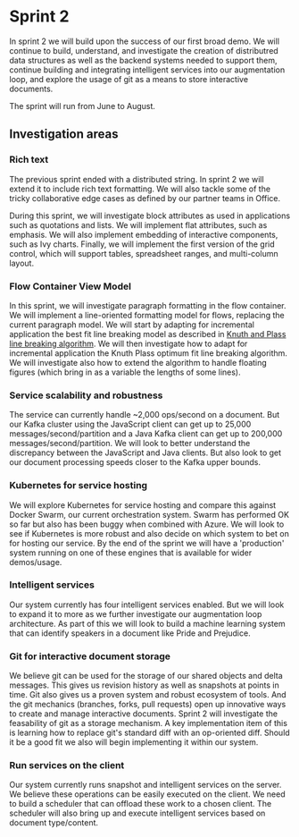 # Sprint 2

In sprint 2 we will build upon the success of our first broad demo. We will continue to build, understand, and
investigate the creation of distributred data structures as well as the backend systems needed to support them,
continue building and integrating intelligent services into our augmentation loop, and explore the usage of git as a
means to store interactive documents.

The sprint will run from June to August.

## Investigation areas

### Rich text

The previous sprint ended with a distributed string. In sprint 2 we will extend it to include rich text formatting. We will also tackle some of the tricky collaborative edge cases as defined by our partner teams in Office.

During this sprint, we will investigate block attributes as used in applications such as quotations and lists.  We will implement flat attributes, such as emphasis.  We will also implement embedding of interactive components, such as Ivy charts.  Finally, we will implement the first version of the grid control, which will support tables, spreadsheet ranges, and multi-column layout.

### Flow Container View Model

In this sprint, we will investigate paragraph formatting in the flow container.  We will implement a line-oriented formatting model for flows, replacing the current paragraph model.  We will start by adapting for incremental application the best fit line breaking model as described in [Knuth and Plass line breaking algorithm](http://www3.interscience.wiley.com/journal/113445055/abstract).  We will then investigate how to adapt for incremental application the Knuth Plass optimum fit line breaking algorithm.  We will investigate also how to extend the algorithm to handle floating figures (which bring in as a variable the lengths of some lines).

### Service scalability and robustness

The service can currently handle ~2,000 ops/second on a document. But our Kafka cluster using the JavaScript client can
get up to 25,000 messages/second/partition and a Java Kafka client can get up to 200,000 messages/second/partition.
We will look to better understand the discrepancy between the JavaScript and Java clients. But also look to get
our document processing speeds closer to the Kafka upper bounds.   

### Kubernetes for service hosting

We will explore Kubernetes for service hosting and compare this against Docker Swarm, our current orchestration system.
Swarm has performed OK so far but also has been buggy when combined with Azure. We will look to see if Kubernetes
is more robust and also decide on which system to bet on for hosting our service. By the end of the sprint we will
have a 'production' system running on one of these engines that is available for wider demos/usage.

### Intelligent services

Our system currently has four intelligent services enabled. But we will look to expand it to more as we further
investigate our augmentation loop architecture. As part of this we will look to build a machine learning system
that can identify speakers in a document like Pride and Prejudice.

### Git for interactive document storage

We believe git can be used for the storage of our shared objects and delta messages. This gives us revision history as well as snapshots at points in time. Git also gives us a proven system and robust ecosystem of tools. And the git mechanics (branches, forks, pull requests) open up innovative ways to create and manage interactive documents. Sprint 2 will investigate the feasability of git as a storage mechanism. A key implementation item of this is learning how to replace git's standard diff with an op-oriented diff. Should it be a good fit we also will begin implementing it within our system.

### Run services on the client

Our system currently runs snapshot and intelligent services on the server. We believe these operations can be easily executed on the client. We need to build a scheduler that can offload these work to a chosen client. The scheduler will also bring up and execute intelligent services based on document type/content.
